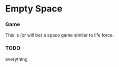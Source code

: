 # Empty Space

### Game

This is (or will be) a space game similar to life force.


### TODO

everything